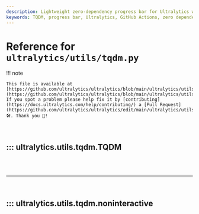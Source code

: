 ```yaml
---
description: Lightweight zero-dependency progress bar for Ultralytics with rich-style displays, GitHub Actions support, and comprehensive formatting options.
keywords: TQDM, progress bar, Ultralytics, GitHub Actions, zero dependencies, rich style, download progress, training progress, Unicode blocks
---
```


# Reference for `ultralytics/utils/tqdm.py`

!!! note

    This file is available at [https://github.com/ultralytics/ultralytics/blob/main/ultralytics/utils/tqdm.py](https://github.com/ultralytics/ultralytics/blob/main/ultralytics/utils/tqdm.py). If you spot a problem please help fix it by [contributing](https://docs.ultralytics.com/help/contributing/) a [Pull Request](https://github.com/ultralytics/ultralytics/edit/main/ultralytics/utils/tqdm.py) 🛠️. Thank you 🙏!

<br>

## ::: ultralytics.utils.tqdm.TQDM

<br><br><hr><br>

## ::: ultralytics.utils.tqdm.noninteractive

<br><br>
